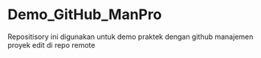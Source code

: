 # Demo_GitHub_ManPro
Repositisory ini digunakan untuk demo praktek dengan github manajemen proyek
edit di repo remote
